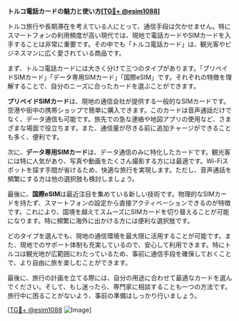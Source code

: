 **トルコ電話カードの魅力と使い方[[TG💪+ @esim1088](https://t.me/s/esim1088)]**

トルコ旅行や長期滞在を考えている人にとって、通信手段は欠かせません。特にスマートフォンの利用頻度が高い現代では、現地で電話カードやSIMカードを入手することは非常に重要です。その中でも「トルコ電話カード」は、観光客やビジネスマンに広く愛されている商品です。

まず、トルコ電話カードには大きく分けて三つのタイプがあります。「プリペイドSIMカード」「データ専用SIMカード」「国際eSIM」です。それぞれの特徴を理解することで、自分のニーズに合ったカードを選ぶことができます。

**プリペイドSIMカード**は、現地の通信会社が提供する一般的なSIMカードです。空港や街中の携帯ショップで簡単に購入できます。このカードは音声通話だけでなく、データ通信も可能です。旅先での急な連絡や地図アプリの使用など、さまざまな場面で役立ちます。また、通信量が尽きる前に追加チャージができることも多く、便利です。

次に、**データ専用SIMカード**は、データ通信のみに特化したカードです。観光客には特に人気があり、写真や動画をたくさん撮影する方には最適です。Wi-Fiスポットを探す手間が省けるため、快適な旅行を実現します。ただし、音声通話を頻繁にする方は他の選択肢も検討しましょう。

最後に、**国際eSIM**は最近注目を集めている新しい技術です。物理的なSIMカードを持たず、スマートフォンの設定から直接アクティベーションできるのが特徴です。これにより、国境を越えてスムーズにSIMカードを切り替えることが可能になります。特に頻繁に海外に出かける方には便利な選択肢です。

どのタイプを選んでも、現地の通信環境を最大限に活用することが可能です。また、現地でのサポート体制も充実しているので、安心して利用できます。特にトルコは観光地が広範囲にわたっているため、事前に通信手段を確保しておくことで、より自由に旅を楽しむことができます。

最後に、旅行の計画を立てる際には、自分の用途に合わせて最適なカードを選んでください。そして、もし迷ったら、専門家に相談することも一つの方法です。旅行中に困ることがないよう、事前の準備はしっかり行いましょう。

[[TG💪+ @esim1088](https://t.me/s/esim1088) ![Image](https://i.postimg.cc/Y0z9fWf4/image.png)]